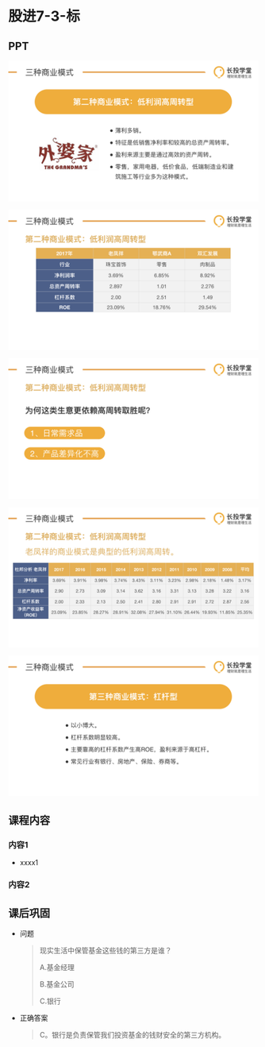 # 股进7-3-标

## PPT

![课程ppt](assets/7-3-1.jpg)

![课程ppt](assets/7-3-2.jpg)

![课程ppt](assets/7-3-3.jpg)

![课程ppt](assets/7-3-4.jpg)

![课程ppt](assets/7-3-5.jpg)

## 课程内容

### 内容1

- xxxx1

  > 

### 内容2

## 课后巩固

- 问题

  > 现实生活中保管基金这些钱的第三方是谁？
  >
  > A.基金经理
  >
  > B.基金公司
  >
  > C.银行

- 正确答案

  > C。银行是负责保管我们投资基金的钱财安全的第三方机构。